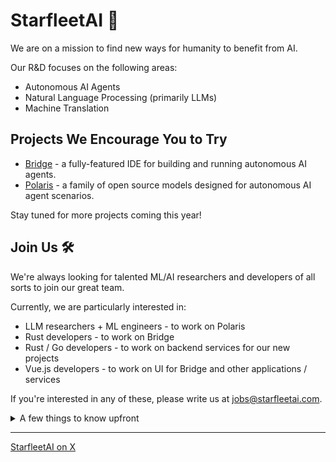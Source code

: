 # StarfleetAI 💫

We are on a mission to find new ways for humanity to benefit from AI.

Our R&D focuses on the following areas:

- Autonomous AI Agents
- Natural Language Processing (primarily LLMs)
- Machine Translation

## Projects We Encourage You to Try

- [Bridge](https://github.com/StarfleetAI/bridge) - a fully-featured IDE for building and running autonomous AI agents.
- [Polaris](https://github.com/StarfleetAI/polaris) - a family of open source models designed for autonomous AI agent scenarios.

Stay tuned for more projects coming this year!

## Join Us 🛠️

We're always looking for talented ML/AI researchers and developers of all sorts to join our great team.

Currently, we are particularly interested in:

- LLM researchers + ML engineers - to work on Polaris
- Rust developers - to work on Bridge
- Rust / Go developers - to work on backend services for our new projects
- Vue.js developers - to work on UI for Bridge and other applications / services

If you're interested in any of these, please write us at jobs@starfleetai.com.

<details>
  <summary>A few things to know upfront</summary>
  
  1. All positions are available as either 100% remote or based in our Cyprus office.
  2. The salary is pretty good!
  3. We will ask you to make a meaningful commit to any of our repositories, as this gives us something to discuss during the interview. We believe this approach is much more beneficial for both parties than asking for tasks like writing a bubble sort or walking a tree.
</details>

---

[StarfleetAI on X](https://twitter.com/StarfleetAI)
